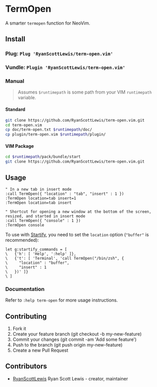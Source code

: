 # TermOpen

A smarter `termopen` function for NeoVim.

## Install

### Plug: `Plug 'RyanScottLewis/term-open.vim'`

### Vundle: `Plugin 'RyanScottLewis/term-open.vim'`

### Manual

> Assumes `$runtimepath` is some path from your VIM `runtimepath` variable.

#### Standard

```sh
git clone https://github.com/RyanScottLewis/term-open.vim.git
cd term-open.vim
cp doc/term-open.txt $runtimepath/doc/
cp plugin/term-open.vim $runtimepath/plugin/
```

#### VIM Package

```sh
cd $runtimepath/pack/bundle/start
git clone https://github.com/RyanScottLewis/term-open.vim.git
```

## Usage

```vim
" In a new tab in insert mode
:call TermOpen({ "location" : "tab", "insert" : 1 })
:TermOpen location=tab insert=1
:TermOpen location=tab insert

" Shortcut for opening a new window at the bottom of the screen, resized, and started in insert mode
:call TermOpen({ "console" : 1 })
:TermOpen console
```

To use with [Startify][startify], you need to set the `location` option (`"buffer"` is recommended):

```vim
let g:startify_commands = [
\   {'h': [ 'Help', ':help' ]},
\   {'t': [ 'Terminal', 'call TermOpen("/bin/zsh", {
\     "location" : "buffer",
\     "insert" : 1
\   })' ]}
\ ]
```

### Documentation

Refer to `:help term-open` for more usage instructions.

## Contributing

1. Fork it
2. Create your feature branch (git checkout -b my-new-feature)
3. Commit your changes (git commit -am 'Add some feature')
4. Push to the branch (git push origin my-new-feature)
5. Create a new Pull Request

## Contributors

- [RyanScottLewis][RyanScottLewis] Ryan Scott Lewis - creator, maintainer

[RyanScottLewis]: https://github.com/RyanScottLewis
[Startify]: https://github.com/mhinz/vim-startify
